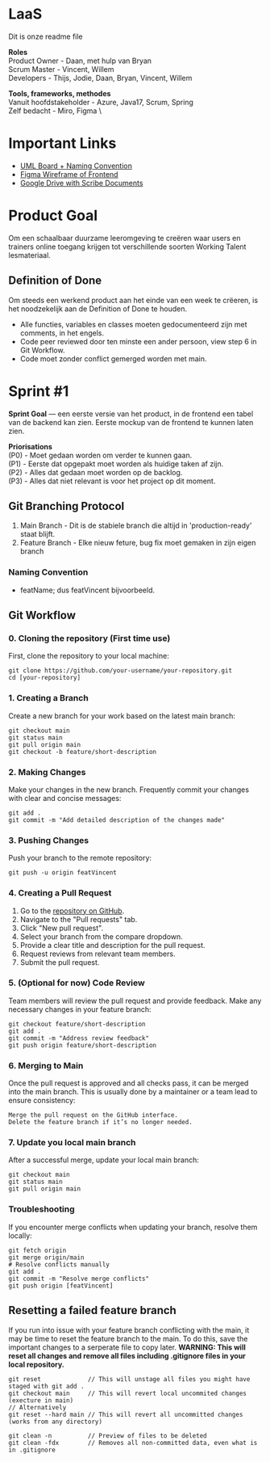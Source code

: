 # LaaS
Dit is onze readme file

**Roles** \
Product Owner - Daan, met hulp van Bryan \
Scrum Master - Vincent, Willem \
Developers - Thijs, Jodie, Daan, Bryan, Vincent, Willem

**Tools, frameworks, methodes**\
Vanuit hoofdstakeholder - Azure, Java17, Scrum, Spring \
Zelf bedacht - Miro, Figma \

# Important Links
- [UML Board + Naming Convention](https://miro.com/welcome/ZVpaVnBBWEdwaUpGSFdicEdJYUNTcmhXaE5QWURaektKY1JlRHRNM1RaYXRQajBlQzQxTFJlRTM1SWQ3bkpsM3wzNDU4NzY0NTk1MjEzMjczNDMxfDE=?share_link_id=747589087765)
- [Figma Wireframe of Frontend](https://www.figma.com/design/x1BJVGugJIE6LaH6gBwHM3/Figma-basics?node-id=663-257&t=H9rXsKOxWA448cgE-0)
- [Google Drive with Scribe Documents ](https://drive.google.com/drive/folders/10quoWjexfc7n-hoXEURAMchqeU_B9b36?usp=sharing)

# Product Goal
Om een schaalbaar duurzame leeromgeving te creëren waar users en trainers online toegang krijgen tot verschillende soorten Working Talent lesmateriaal. 

## Definition of Done
Om steeds een werkend product aan het einde van een week te crëeren, is het noodzekelijk aan de Definition of Done te houden.
- Alle functies, variables en classes moeten gedocumenteerd zijn met comments, in het engels. 
- Code peer reviewed door ten minste een ander persoon, view step 6 in Git Workflow.
- Code moet zonder conflict gemerged worden met main.

# Sprint #1 
**Sprint Goal** — een eerste versie van het product, in de frontend een tabel van de backend kan zien. Eerste mockup van de frontend te kunnen laten zien.


**Priorisations** \
 (P0) - Moet gedaan worden om verder te kunnen gaan. \
 (P1) - Eerste dat opgepakt moet worden als huidige taken af zijn. \
 (P2) - Alles dat gedaan moet worden op de backlog. \
 (P3) - Alles dat niet relevant is voor het project op dit moment.

## Git Branching Protocol
1. Main Branch - Dit is de stabiele branch die altijd in 'production-ready' staat blijft.
2. Feature Branch - Elke nieuw feture, bug fix moet gemaken in zijn eigen branch

### Naming Convention
 - featName; dus featVincent bijvoorbeeld.



## Git Workflow
### 0. Cloning the repository (First time use)
   
First, clone the repository to your local machine:
```
git clone https://github.com/your-username/your-repository.git
cd [your-repository]
```
### 1. Creating a Branch
Create a new branch for your work based on the latest main branch:
```
git checkout main
git status main
git pull origin main
git checkout -b feature/short-description
```

### 2. Making Changes

Make your changes in the new branch. Frequently commit your changes with clear and concise messages:
```
git add .
git commit -m "Add detailed description of the changes made"
```

### 3. Pushing Changes
Push your branch to the remote repository:
```
git push -u origin featVincent
```

### 4. Creating a Pull Request

1. Go to the [repository on GitHub](https://github.com/teejeepee97/LaaS).
2. Navigate to the "Pull requests" tab.
3. Click "New pull request".
4. Select your branch from the compare dropdown.
5. Provide a clear title and description for the pull request.
6. Request reviews from relevant team members.
7. Submit the pull request.

### 5. (Optional for now) Code Review

Team members will review the pull request and provide feedback. Make any necessary changes in your feature branch:
```
git checkout feature/short-description
git add .
git commit -m "Address review feedback"
git push origin feature/short-description
```

### 6. Merging to Main
Once the pull request is approved and all checks pass, it can be merged into the main branch. This is usually done by a maintainer or a team lead to ensure consistency:
```
Merge the pull request on the GitHub interface.
Delete the feature branch if it’s no longer needed.
```

### 7. Update you local main branch
After a successful merge, update your local main branch:
```
git checkout main
git status main
git pull origin main
```

### Troubleshooting
If you encounter merge conflicts when updating your branch, resolve them locally:
```
git fetch origin
git merge origin/main
# Resolve conflicts manually
git add .
git commit -m "Resolve merge conflicts"
git push origin [featVincent]
```
## Resetting a failed feature branch ##
If you run into issue with your feature branch conflicting with the main, it may be time to reset the feature branch to the main. To do this, save the important changes to a serperate file to copy later. 
**WARNING: This will reset all changes and remove all files including .gitignore files in your local repository.**
```
git reset             // This will unstage all files you might have staged with git add .
git checkout main     // This will revert local uncommited changes (execture in main)
// Alternatively
git reset --hard main // This will revert all uncommitted changes (works from any directory)

git clean -n          // Preview of files to be deleted
git clean -fdx        // Removes all non-committed data, even what is in .gitignore
```
